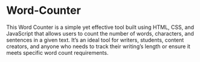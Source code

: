 # Word-Counter
This Word Counter is a simple yet effective tool built using HTML, CSS, and JavaScript that allows users to count the number of words, characters, and sentences in a given text. It’s an ideal tool for writers, students, content creators, and anyone who needs to track their writing’s length or ensure it meets specific word count requirements.
